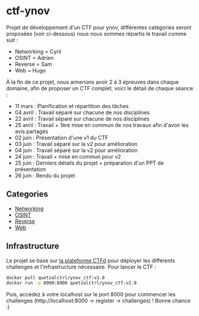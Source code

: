 # ctf-ynov

Projet de développement d'un CTF pour ynov, différentes catégories seront proposées (voir ci-dessous) nous nous sommes répartis le travail comme suit : 
- Networking = Cyril
- OSINT = Adrien
- Reverse = Sam
- Web = Hugo

À la fin de ce projet, nous aimerions avoir 2 à 3 épreuves dans chaque domaine, afin de proposer un CTF complet, voici le détail de chaque séance : 
- 11 mars : Planification et répartition des tâches
- 04 avril : Travail séparé sur chacune de nos disciplines
- 22 avril : Travail séparé sur chacune de nos disciplines
- 25 avril : Travail + 1ère mise en commun de nos travaux afin d'avoir les avis partagés
- 02 juin : Présentation d'une v1 du CTF
- 03 juin : Travail séparé sur la v2 pour amélioration
- 04 juin : Travail séparé sur la v2 pour amélioration
- 24 juin : Travail + mise en commun pour v2
- 25 juin : Derniers détails du projet + préparation d'un PPT de présentation
- 26 juin : Rendu du projet 

## Categories

- [Networking](./networking/README.md) 
- [OSINT](./osint/README.md)
- [Reverse](./reverse/README.md)
- [Web](./web/README.md)

## Infrastructure

Le projet se base sur [la plateforme CTFd](https://github.com/CTFd/CTFd) pour déployer les différents challenges et l'infrastructure nécessaire. 
Pour lancer le CTF : 
```bash
docker pull quetzalctrl/ynov_ctf:v2.0
docker run -p 8000:8000 quetzalctrl/ynov_ctf:v2.0
```
Puis, accédez à votre localhost sur le port 8000 pour commencer les challenges (http://localhost:8000 -> register -> challenges) ! Bonne chance :) 


